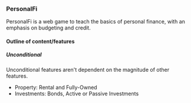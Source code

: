 ### PersonalFi
PersonalFi is a web game to teach the basics of personal finance, with an emphasis on budgeting and credit.

#### Outline of content/features
##### Unconditional

Unconditional features aren't dependent on the magnitude of other
features.

*  Property: Rental and Fully-Owned
*  Investments: Bonds, Active or Passive Investments
